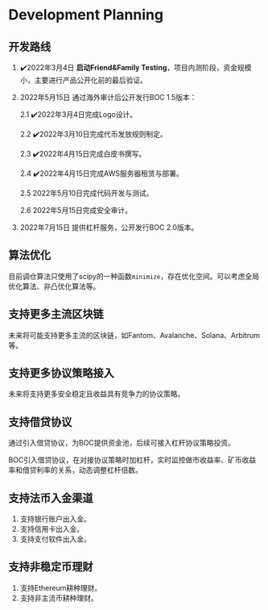 # Development Planning

## 开发路线

1. ✔️2022年3月4日 **启动Friend\&Family Testing**，项目内测阶段，资金规模小，主要进行产品公开化前的最后验证。
2.  2022年5月15日 通过海外审计后公开发行BOC 1.5版本：

    2.1 ✔️2022年3月4日完成Logo设计。

    2.2 ✔️2022年3月10日完成代币发放规则制定。

    2.3 ✔️2022年4月15日完成白皮书撰写。

    2.4 ✔️2022年4月15日完成AWS服务器租赁与部署。

    2.5 2022年5月10日完成代码开发与测试。

    2.6 2022年5月15日完成安全审计。
3. 2022年7月15日 提供杠杆服务，公开发行BOC 2.0版本。

## 算法优化

目前调仓算法只使用了scipy的一种函数`minimize`，存在优化空间。可以考虑全局优化算法、非凸优化算法等。

## 支持更多主流区块链

未来将可能支持更多主流的区块链，如Fantom、Avalanche、Solana、Arbitrum等。

## 支持更多协议策略接入

未来将支持更多安全稳定且收益具有竞争力的协议策略。

## 支持借贷协议

通过引入借贷协议，为BOC提供资金池，后续可接入杠杆协议策略投资。

BOC引入借贷协议，在对接协议策略时加杠杆，实时监控做市收益率、矿币收益率和借贷利率的关系，动态调整杠杆倍数。

## 支持法币入金渠道

1. 支持银行账户出入金。
2. 支持信用卡出入金。
3. 支持支付软件出入金。

## 支持非稳定币理财

1. 支持Ethereum耕种理财。
2. 支持非主流币耕种理财。
